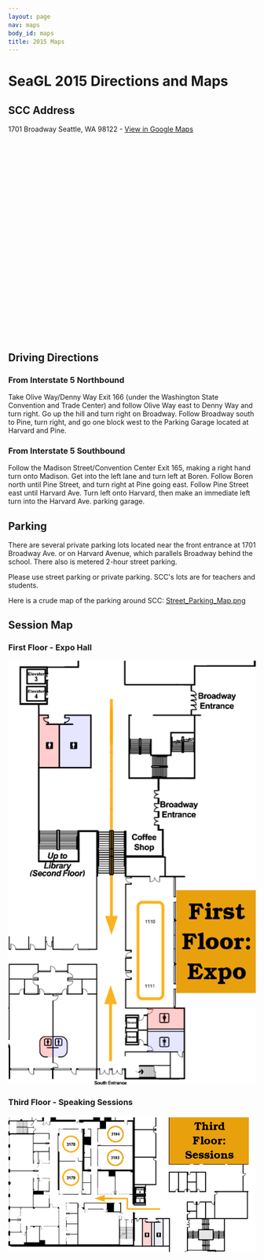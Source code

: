 ```yaml
---
layout: page
nav: maps
body_id: maps
title: 2015 Maps
---
```


# SeaGL 2015 Directions and Maps

## SCC Address

1701 Broadway Seattle, WA 98122 - [View in Google Maps](https://maps.google.com/maps?q=Seattle+Central+College,+Broadway,+Seattle,+WA&hl=en&ll=47.616376,-122.321348&spn=0.002839,0.005917&sll=47.616135,-122.320806&sspn=0.001427,0.002958&oq=SCC,+&t=m&z=18)

<div id="map_canvas" style="width: 900px; height: 400px;"></div>

## Driving Directions

### From Interstate 5 Northbound

Take Olive Way/Denny Way Exit 166 (under the Washington State Convention and
Trade Center) and follow Olive Way east to Denny Way and turn right. Go up the
hill and turn right on Broadway. Follow Broadway south to Pine, turn right, and
go one block west to the Parking Garage located at Harvard and Pine.

### From Interstate 5 Southbound

Follow the Madison Street/Convention Center Exit 165, making a right hand turn
onto Madison. Get into the left lane and turn left at Boren. Follow Boren north
until Pine Street, and turn right at Pine going east. Follow Pine Street east
until Harvard Ave. Turn left onto Harvard, then make an immediate left turn into
the Harvard Ave. parking garage.

## Parking

There are several private parking lots located near the front entrance at 1701
Broadway Ave. or on Harvard Avenue, which parallels Broadway behind the school.
There also is metered 2-hour street parking.

Please use street parking or private parking. SCC's lots are for teachers and
students.

Here is a crude map of the parking around SCC: [Street_Parking_Map.png](/img/maps/2015/Street_Parking_Map.png)

## Session Map

### First Floor - Expo Hall

![First Floor](/img/maps/2015/SCC_First_Floor_Sessions.png)

### Third Floor - Speaking Sessions

![Third Floor](/img/maps/2015/SCC_Third_Floor_Sessions.png)

<script type='text/javascript' src="//maps.googleapis.com/maps/api/js?v=3.exp&key={{ site.custom.maps.google.apikey }}"></script>
<script type='text/javascript'>
    $(function(){
        var mapOptions = {
            zoom: 17,
            center: new google.maps.LatLng(47.616248,-122.321426),
            mapTypeId: google.maps.MapTypeId.HYBRID
        };
        gMap = new google.maps.Map(document.getElementById('map_canvas'), mapOptions);

        var marker = new google.maps.Marker({
            position: new google.maps.LatLng(47.616248,-122.321426),
            map: gMap,
            title: 'SeaGL @ SCC'
        });

        var contentString = '<div id="content">'+
            '<div id="siteNotice">'+
            '</div>'+
            '<h1 id="firstHeading" class="firstHeading">SeaGL @ SCC</h1>'+
            '<div id="bodyContent">'+
            '<p>1701 Broadway Seattle, WA 98122</p>'+
            '</div>'+
            '</div>';

        var infowindow = new google.maps.InfoWindow({
            content: contentString
        });

        google.maps.event.addListener(marker, 'click', function() {
            infowindow.open(gMap, marker);
        });
    });
</script>
